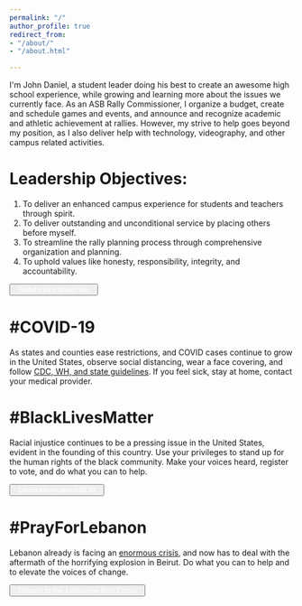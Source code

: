 ```yaml
---
permalink: "/"
author_profile: true
redirect_from:
- "/about/"
- "/about.html"

---
```


I'm John Daniel, a student leader doing his best to create an awesome high school experience, while growing and learning more about the issues we currently face. As an ASB Rally Commissioner, I organize a budget, create and schedule games and events, and announce and recognize academic and athletic achievement at rallies. However, my strive to help goes beyond my position, as I also deliver help with technology, videography, and other campus related activities.

Leadership Objectives:
======
1. To deliver an enhanced campus experience for students and teachers through spirit.
2. To deliver outstanding and unconditional service by placing others before myself.
3. To streamline the rally planning process through comprehensive organization and planning.
4. To uphold values like honesty, responsibility, integrity, and accountability.

<button class="btn"><a href="https://norombabajd.com/profile" style="margin:8px; color:white; text-decoration: none">Read more about me</a></button>

#COVID-19
======
As states and counties ease restrictions, and COVID cases continue to grow in the United States, observe social distancing, wear a face covering, and follow [CDC, WH, and state guidelines](https://coronavirus.gov/). If you feel sick, stay at home, contact your medical provider.

#BlackLivesMatter
======
Racial injustice continues to be a pressing issue in the United States, evident in the founding of this country. Use your privileges to stand up for the human rights of the black community. Make your voices heard, register to vote, and do what you can to help.

<button class="btn"><a href="https://blacklivesmatters.carrd.co" style="margin:8px; color:white; text-decoration: none">Learn More about BLM</a></button>

#PrayForLebanon
======
Lebanon already is facing an [enormous crisis](https://www.instagram.com/p/CDfrFlqhQVf/), and now has to deal with the aftermath of the horrifying explosion in Beirut. Do what you can to help and to elevate the voices of change.

<button class="btn"><a href="https://www.supportlrc.app" style="margin:8px; color:white; text-decoration: none">Donate to the Lebanese Red Cross</a></button>
